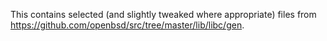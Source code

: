 This contains selected (and slightly tweaked where appropriate) files from
https://github.com/openbsd/src/tree/master/lib/libc/gen.
